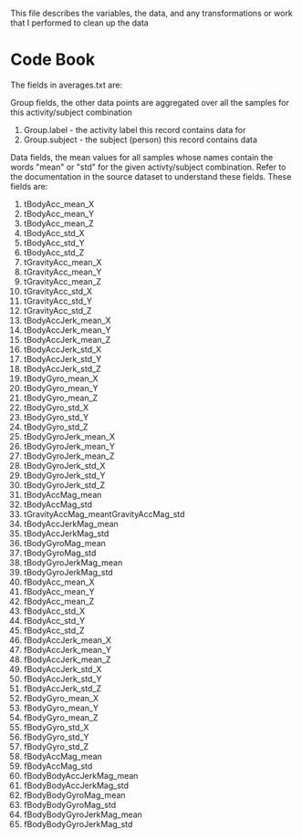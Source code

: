 This file describes the variables, the data, and any transformations or work that I performed to clean up the data

# Code Book
The fields in averages.txt are:

Group fields, the other data points are aggregated over all the samples for this activity/subject combination
 1. Group.label - the activity label this record contains data for
 2. Group.subject - the subject (person) this record contains data

Data fields, the mean values for all samples whose names contain the words "mean" or "std" for the given activty/subject combination. Refer to the documentation in the source dataset to understand these fields. These fields are:
 1. tBodyAcc_mean_X
 2. tBodyAcc_mean_Y
 3. tBodyAcc_mean_Z
 4. tBodyAcc_std_X
 5. tBodyAcc_std_Y
 6. tBodyAcc_std_Z
 7. tGravityAcc_mean_X
 8. tGravityAcc_mean_Y
 9. tGravityAcc_mean_Z
 10. tGravityAcc_std_X
 11. tGravityAcc_std_Y
 12. tGravityAcc_std_Z
 13. tBodyAccJerk_mean_X
 14. tBodyAccJerk_mean_Y
 15. tBodyAccJerk_mean_Z
 16. tBodyAccJerk_std_X
 17. tBodyAccJerk_std_Y
 18. tBodyAccJerk_std_Z
 19. tBodyGyro_mean_X
 20. tBodyGyro_mean_Y
 21. tBodyGyro_mean_Z
 22. tBodyGyro_std_X
 23. tBodyGyro_std_Y
 24. tBodyGyro_std_Z
 25. tBodyGyroJerk_mean_X
 26. tBodyGyroJerk_mean_Y
 27. tBodyGyroJerk_mean_Z
 28. tBodyGyroJerk_std_X
 29. tBodyGyroJerk_std_Y
 30. tBodyGyroJerk_std_Z
 31. tBodyAccMag_mean
 32. tBodyAccMag_std
 33. tGravityAccMag_meantGravityAccMag_std
 34. tBodyAccJerkMag_mean
 35. tBodyAccJerkMag_std
 36. tBodyGyroMag_mean
 37. tBodyGyroMag_std
 38. tBodyGyroJerkMag_mean
 39. tBodyGyroJerkMag_std
 40. fBodyAcc_mean_X
 41. fBodyAcc_mean_Y
 42. fBodyAcc_mean_Z
 43. fBodyAcc_std_X
 44. fBodyAcc_std_Y
 45. fBodyAcc_std_Z
 46. fBodyAccJerk_mean_X
 47. fBodyAccJerk_mean_Y
 48. fBodyAccJerk_mean_Z
 49. fBodyAccJerk_std_X
 50. fBodyAccJerk_std_Y
 51. fBodyAccJerk_std_Z
 52. fBodyGyro_mean_X
 53. fBodyGyro_mean_Y
 54. fBodyGyro_mean_Z
 55. fBodyGyro_std_X
 56. fBodyGyro_std_Y
 57. fBodyGyro_std_Z
 58. fBodyAccMag_mean
 59. fBodyAccMag_std
 60. fBodyBodyAccJerkMag_mean
 61. fBodyBodyAccJerkMag_std
 62. fBodyBodyGyroMag_mean
 63. fBodyBodyGyroMag_std
 64. fBodyBodyGyroJerkMag_mean
 65. fBodyBodyGyroJerkMag_std

